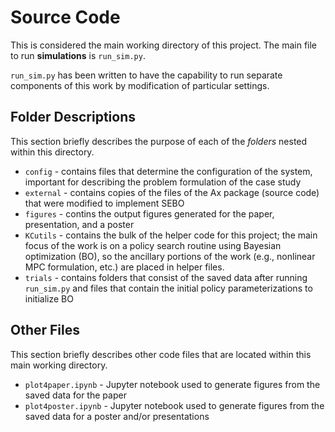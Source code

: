 # Source Code
This is considered the main working directory of this project.
The main file to run **simulations** is `run_sim.py`.

`run_sim.py` has been written to have the capability to run separate components of this work by modification of particular settings.

## Folder Descriptions
This section briefly describes the purpose of each of the *folders* nested within this directory.
* `config` - contains files that determine the configuration of the system, important for describing the problem formulation of the case study
* `external` - contains copies of the files of the Ax package (source code) that were modified to implement SEBO
* `figures` - contins the output figures generated for the paper, presentation, and a poster
* `KCutils` - contains the bulk of the helper code for this project; the main focus of the work is on a policy search routine using Bayesian optimization (BO), so the ancillary portions of the work (e.g., nonlinear MPC formulation, etc.) are placed in helper files.
* `trials` - contains folders that consist of the saved data after running `run_sim.py` and files that contain the initial policy parameterizations to initialize BO

## Other Files
This section briefly describes other code files that are located within this main working directory.
* `plot4paper.ipynb` - Jupyter notebook used to generate figures from the saved data for the paper
* `plot4poster.ipynb` - Jupyter notebook used to generate figures from the saved data for a poster and/or presentations
